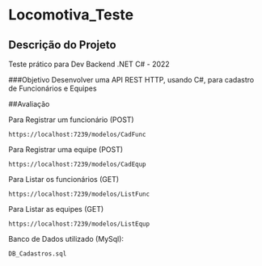 # Locomotiva_Teste

## Descrição do Projeto
Teste prático para Dev Backend .NET C# - 2022

###Objetivo
Desenvolver uma API REST HTTP, usando C#, para cadastro de Funcionários e Equipes

##Avaliação

Para Registrar um funcionário (POST)

```
https://localhost:7239/modelos/CadFunc
```

Para Registrar uma equipe (POST)

```
https://localhost:7239/modelos/CadEqup
```

Para Listar os funcionários (GET)

```
https://localhost:7239/modelos/ListFunc
```

Para Listar as equipes (GET)

```
https://localhost:7239/modelos/ListEqup
```

Banco de Dados utilizado (MySql):

```
DB_Cadastros.sql
```


